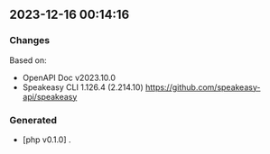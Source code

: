 

## 2023-12-16 00:14:16
### Changes
Based on:
- OpenAPI Doc v2023.10.0 
- Speakeasy CLI 1.126.4 (2.214.10) https://github.com/speakeasy-api/speakeasy
### Generated
- [php v0.1.0] .